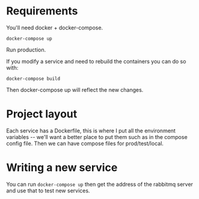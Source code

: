 # Requirements

You'll need docker + docker-compose.

    docker-compose up

Run production.


If you modify a service and need to rebuild the containers you can do so with:

    docker-compose build

Then docker-compose up will reflect the new changes.


# Project layout

Each service has a Dockerfile, this is where I put all the environment variables -- we'll
want a better place to put them such as in the compose config file. Then we can have compose
files for prod/test/local.

# Writing a new service

You can run `docker-compose up` then get the address of the rabbitmq server and use that to
test new services.
